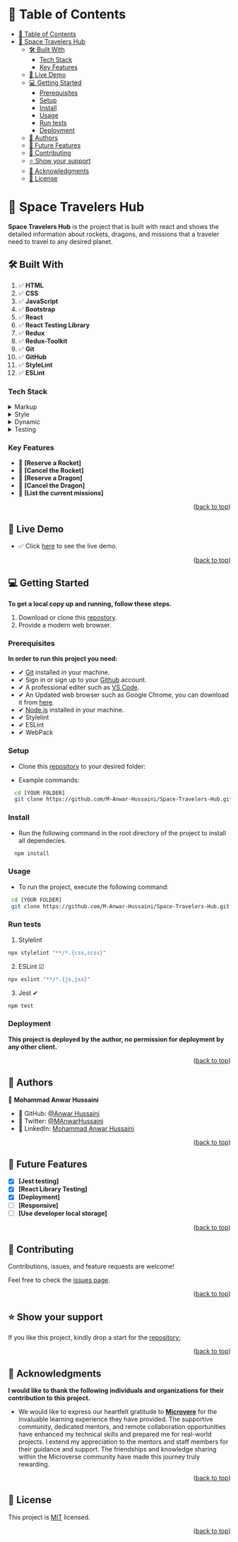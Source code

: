 <a name="readme-top"></a>

<!-- TABLE OF CONTENTS -->

# 📗 Table of Contents

- [📗 Table of Contents](#-table-of-contents)
- [📖 Space Travelers Hub ](#-space-travelers-hub-)
  - [🛠 Built With ](#-built-with-)
    - [Tech Stack ](#tech-stack-)
    - [Key Features ](#key-features-)
  - [🚀 Live Demo ](#-live-demo-)
  - [💻 Getting Started ](#-getting-started-)
    - [Prerequisites](#prerequisites)
    - [Setup](#setup)
    - [Install](#install)
    - [Usage](#usage)
    - [Run tests](#run-tests)
    - [Deployment](#deployment)
  - [👥 Authors ](#-authors-)
  - [🔭 Future Features ](#-future-features-)
  - [🤝 Contributing ](#-contributing-)
  - [⭐️ Show your support ](#️-show-your-support-)
  - [🙏 Acknowledgments ](#-acknowledgments-)
  - [📝 License ](#-license-)

<!-- PROJECT DESCRIPTION -->

# 📖 Space Travelers Hub <a name="about-project"></a>

**Space Travelers Hub** is the project that is built with react and shows the detailed information about rockets, dragons, and missions that a traveler need to travel to any desired planet.

## 🛠 Built With <a name="built-with"></a>

1. ✅ **HTML**
2. ✅ **CSS**
3. ✅ **JavaScript**
4. ✅ **Bootstrap**
5. ✅ **React**
6. ✅ **React Testing Library**
7. ✅ **Redux**
8. ✅ **Redux-Toolkit**
9. ✅ **Git**
10. ✅ **GitHub**
11. ✅ **StyleLint**
12. ✅ **ESLint**

### Tech Stack <a name="tech-stack"></a>

<details>
  <summary>Markup</summary>
  <ul>
    <li>HTML</li>
    <li>MD markup</li>
  </ul>
</details>

<details>
  <summary>Style</summary>
  <ul>
    <li>CSS</li>    
    <li>Bootstrap</li>    
    <li>React-Bootstrap</li>    
  </ul>
</details>

<details>
<summary>Dynamic</summary>
  <ul>
    <li>JavaScript</li>
    <li>React</li>
    <li>Redux</li>
    <li>WepPack</li>
  </ul>
</details>
<details>
<summary>Testing</summary>
  <ul>
    <li>Jest</li>
    <li>React Testing Library</li>
  </ul>
</details>

<!-- Features -->

### Key Features <a name="key-features"></a>

- 🔰 **[Reserve a Rocket]**
- 🔰 **[Cancel the Rocket]**
- 🔰 **[Reserve a Dragon]**
- 🔰 **[Cancel the Dragon]**
- 🔰 **[List the current missions]**
<p align="right">(<a href="#readme-top">back to top</a>)</p>

<!-- LIVE DEMO -->

## 🚀 Live Demo <a name="live-demo"></a>

- ✅ Click [here](https://space-travelers-hub-fn9i.onrender.com/) to see the live demo.

<p align="right">(<a href="#readme-top">back to top</a>)</p>

<!-- GETTING STARTED -->

## 💻 Getting Started <a name="getting-started"></a>

**To get a local copy up and running, follow these steps.**

1. Download or clone this [repostory](https://github.com/M-Anwar-Hussaini/Space-Travelers-Hub).
2. Provide a modern web browser.

### Prerequisites

**In order to run this project you need:**

- ✔ [Git](https://git-scm.com/downloads) installed in your machine.
- ✔ Sign in or sign up to your [Github](https://github.com/) account.
- ✔ A professional editer such as [VS Code](https://code.visualstudio.com/download).
- ✔ An Updated web browser such as Google Chrome, you can download it from [here](https://www.google.com/chrome/).
- ✔ [Node.js](https://nodejs.org/en/download) installed in your machine.
- ✔ Stylelint
- ✔ ESLint
- ✔ WebPack

### Setup

- Clone this [repository](https://github.com/M-Anwar-Hussaini/Space-Travelers-Hub) to your desired folder:

- Example commands:

```sh
  cd [YOUR FOLDER]
  git clone https://github.com/M-Anwar-Hussaini/Space-Travelers-Hub.git
```

### Install

- Run the following command in the root directory of the project to install all dependecies.

```sh
  npm install
```

### Usage

- To run the project, execute the following command:

```sh
 cd [YOUR FOLDER]
 git clone https://github.com/M-Anwar-Hussaini/Space-Travelers-Hub.git
```

### Run tests

1. Stylelint

```sh
npx stylelint "**/*.{css,scss}"
```

2. ESLint ☑

```sh
npx eslint "**/*.{js,jsx}"
```

3. Jest ✔

```sh
npm test
```

### Deployment

**This project is deployed by the author, no permission for deployment by any other client.**

<p align="right">(<a href="#readme-top">back to top</a>)</p>

<!-- AUTHORS -->

## 👥 Authors <a name="authors"></a>

👤 **Mohammad Anwar Hussaini**

- 👤 GitHub: [@Anwar Hussaini](https://github.com/M-Anwar-Hussaini)
- 👤 Twitter: [@MAnwarHussaini](https://twitter.com/MAnwarHussaini)
- 👤 LinkedIn: [Mohammad Anwar Hussaini](https://www.linkedin.com/in/anwar-hussaini/)

<p align="right">(<a href="#readme-top">back to top</a>)</p>

<!-- FUTURE FEATURES -->

## 🔭 Future Features <a name="future-features"></a>

- [x] **[Jest testing]**
- [x] **[React Library Testing]**
- [x] **[Deployment]**
- [ ] **[Responsive]**
- [ ] **[Use developer local storage]**

<p align="right">(<a href="#readme-top">back to top</a>)</p>

<!-- CONTRIBUTING -->

## 🤝 Contributing <a name="contributing"></a>

Contributions, issues, and feature requests are welcome!

Feel free to check the [issues page](https://github.com/M-Anwar-Hussaini/Space-Travelers-Hub/issues).

<p align="right">(<a href="#readme-top">back to top</a>)</p>

<!-- SUPPORT -->

## ⭐️ Show your support <a name="support"></a>

If you like this project, kindly drop a start for the [repository](https://github.com/M-Anwar-Hussaini/Space-Travelers-Hub);

<p align="right">(<a href="#readme-top">back to top</a>)</p>

<!-- ACKNOWLEDGEMENTS -->

## 🙏 Acknowledgments <a name="acknowledgements"></a>

**I would like to thank the following individuals and organizations for their contribution to this project.**

- We would like to express our heartfelt gratitude to [**Microvere**](https://www.microverse.org/?grsf=mohammad-a-nbtazu) for the invaluable learning experience they have provided. The supportive community, dedicated mentors, and remote collaboration opportunities have enhanced my technical skills and prepared me for real-world projects. I extend my appreciation to the mentors and staff members for their guidance and support. The friendships and knowledge sharing within the Microverse community have made this journey truly rewarding.

<p align="right">(<a href="#readme-top">back to top</a>)</p>

<!-- LICENSE -->

## 📝 License <a name="license"></a>

This project is [MIT](LICENSE) licensed.

<p align="right">(<a href="#readme-top">back to top</a>)</p>
